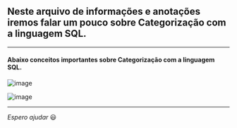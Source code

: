 ## Neste arquivo de informações e anotações iremos falar um pouco sobre Categorização com a linguagem SQL.

---

#### Abaixo conceitos importantes sobre Categorização com a linguagem SQL.

![image](https://github.com/Phelipe-Sempreboni/tutorials-informations-notes/assets/57469401/3c0ddf15-7b39-4a4a-9ee0-daa8cbdb6f19)

![image](https://github.com/Phelipe-Sempreboni/tutorials-informations-notes/assets/57469401/031d4e3a-31bf-47bd-b0bb-620b36750de6)

---

_Espero ajudar_ :smiley:
